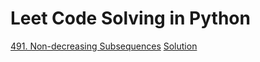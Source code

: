 # Leet Code Solving in Python

[491. Non-decreasing Subsequences](https://leetcode.com/problems/non-decreasing-subsequences/description/)
[Solution](https://github.com/nishJay/LeetCodeSolvingPython/blob/main/491Non-decreasingSubsequences.py)
